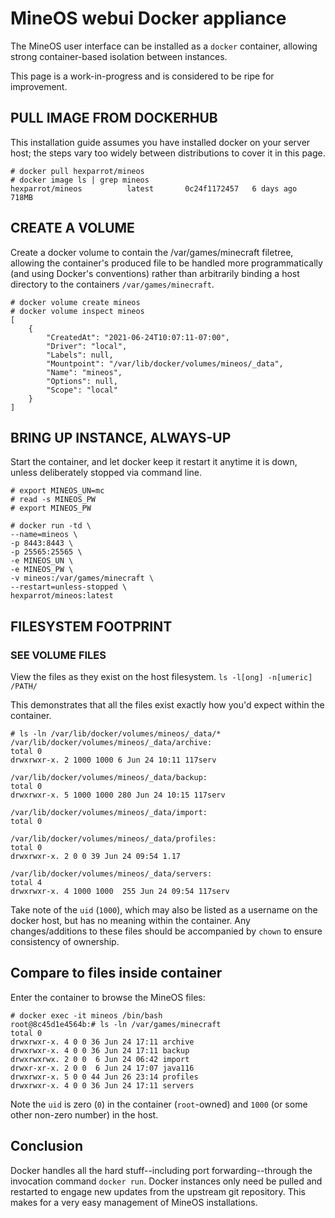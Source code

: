 # MineOS webui Docker appliance

The MineOS user interface can be installed as a `docker` container, allowing strong container-based isolation between instances.

This page is a work-in-progress and is considered to be ripe for improvement.

## PULL IMAGE FROM DOCKERHUB

This installation guide assumes you have installed docker on your server host; the steps vary too widely between distributions to cover it in this page.

```
# docker pull hexparrot/mineos
# docker image ls | grep mineos
hexparrot/mineos          latest       0c24f1172457   6 days ago     718MB
```

## CREATE A VOLUME

Create a docker volume to contain the /var/games/minecraft filetree, allowing the container's produced file to be handled more programmatically (and using Docker's conventions) rather than arbitrarily binding a host directory to the containers `/var/games/minecraft`.

```
# docker volume create mineos
# docker volume inspect mineos
[
    {
        "CreatedAt": "2021-06-24T10:07:11-07:00",
        "Driver": "local",
        "Labels": null,
        "Mountpoint": "/var/lib/docker/volumes/mineos/_data",
        "Name": "mineos",
        "Options": null,
        "Scope": "local"
    }
]
```

## BRING UP INSTANCE, ALWAYS-UP

Start the container, and let docker keep it restart it anytime it is down, unless deliberately stopped via command line.

```
# export MINEOS_UN=mc
# read -s MINEOS_PW
# export MINEOS_PW

# docker run -td \
--name=mineos \
-p 8443:8443 \
-p 25565:25565 \
-e MINEOS_UN \
-e MINEOS_PW \
-v mineos:/var/games/minecraft \
--restart=unless-stopped \
hexparrot/mineos:latest
```

## FILESYSTEM FOOTPRINT

### SEE VOLUME FILES

View the files as they exist on the host filesystem. `ls -l[ong] -n[umeric] /PATH/`

This demonstrates that all the files exist exactly how you'd expect within the container.

```
# ls -ln /var/lib/docker/volumes/mineos/_data/*
/var/lib/docker/volumes/mineos/_data/archive:
total 0
drwxrwxr-x. 2 1000 1000 6 Jun 24 10:11 117serv

/var/lib/docker/volumes/mineos/_data/backup:
total 0
drwxrwxr-x. 5 1000 1000 280 Jun 24 10:15 117serv

/var/lib/docker/volumes/mineos/_data/import:
total 0

/var/lib/docker/volumes/mineos/_data/profiles:
total 0
drwxrwxr-x. 2 0 0 39 Jun 24 09:54 1.17

/var/lib/docker/volumes/mineos/_data/servers:
total 4
drwxrwxr-x. 4 1000 1000  255 Jun 24 09:54 117serv
```

Take note of the `uid` (`1000`), which may also be listed as a username on the docker host, but has no meaning within the container. Any changes/additions to these files should be accompanied by `chown` to ensure consistency of ownership.


## Compare to files inside container

Enter the container to browse the MineOS files:

```
# docker exec -it mineos /bin/bash
root@8c45d1e4564b:# ls -ln /var/games/minecraft
total 0
drwxrwxr-x. 4 0 0 36 Jun 24 17:11 archive
drwxrwxr-x. 4 0 0 36 Jun 24 17:11 backup
drwxrwxrwx. 2 0 0  6 Jun 24 06:42 import
drwxr-xr-x. 2 0 0  6 Jun 24 17:07 java116
drwxrwxr-x. 5 0 0 44 Jun 26 23:14 profiles
drwxrwxr-x. 4 0 0 36 Jun 24 17:11 servers

```

Note the `uid` is zero (`0`) in the container (`root`-owned) and `1000` (or some other non-zero number) in the host.

## Conclusion

Docker handles all the hard stuff--including port forwarding--through the invocation command `docker run`. Docker instances only need be pulled and restarted to engage new updates from the upstream git repository. This makes for a very easy management of MineOS installations.

